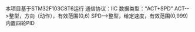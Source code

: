 本项目基于STM32F103C8T6运行
      通信协议：IIC
      数据类型：“ACT+SPD”
      ACT-->整型，方向（动作），有效范围(0,6)
      SPD-->整型，给定速度，有效范围(0,999)
      内置四轮PID
 
